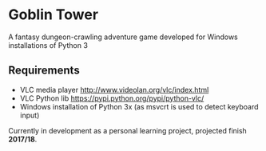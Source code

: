 # Goblin Tower
A fantasy dungeon-crawling adventure game developed for Windows installations of Python 3

## Requirements
- VLC media player http://www.videolan.org/vlc/index.html
- VLC Python lib https://pypi.python.org/pypi/python-vlc/
- Windows installation of Python 3x (as msvcrt is used to detect keyboard input)

Currently in development as a personal learning project, projected finish **2017/18**.

